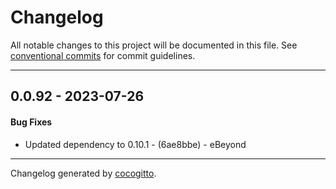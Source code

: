 # Changelog
All notable changes to this project will be documented in this file. See [conventional commits](https://www.conventionalcommits.org/) for commit guidelines.

- - -
## 0.0.92 - 2023-07-26
#### Bug Fixes
- Updated dependency to 0.10.1 - (6ae8bbe) - eBeyond

- - -

Changelog generated by [cocogitto](https://github.com/cocogitto/cocogitto).